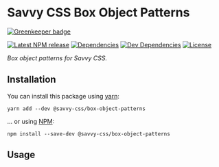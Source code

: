 # Savvy CSS Box Object Patterns

[![Greenkeeper badge](https://badges.greenkeeper.io/savvy-css/box-objects.svg)](https://greenkeeper.io/)

[![Latest NPM release][npm-badge]][npm-badge-url]
[![Dependencies][dependencies-badge]][dependencies-badge-url]
[![Dev Dependencies][devDependencies-badge]][devDependencies-badge-url]
[![License][license-badge]][license-badge-url]

_Box object patterns for Savvy CSS._

## Installation

You can install this package using [yarn](https://yarnpkg.com/en/docs/install):

```shell
yarn add --dev @savvy-css/box-object-patterns
```

... or using [NPM](https://docs.npmjs.com/getting-started/installing-node):

```shell
npm install --save-dev @savvy-css/box-object-patterns
```

## Usage


[npm-badge]: https://img.shields.io/npm/v/@savvy-css/box-object-patterns.svg
[npm-badge-url]: https://www.npmjs.com/package/@savvy-css/box-object-patterns
[license-badge]: https://img.shields.io/npm/l/@savvy-css/box-object-patterns.svg
[license-badge-url]: LICENSE
[dependencies-badge]: https://img.shields.io/david/savvy-css/box-object-patterns.svg
[dependencies-badge-url]: https://david-dm.org/savvy-css/box-object-patterns
[devDependencies-badge]: https://img.shields.io/david/dev/savvy-css/box-object-patterns.svg
[devDependencies-badge-url]: https://david-dm.org/savvy-css/box-object-patterns#info=devDependencies

